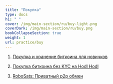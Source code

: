 ```yaml
---
title: "Покупка"
type: docs
h1: " "
cover: /img/main-section/ru/buy-light.png
coverDark: /img/main-section/ru/buy.png
bookCollapseSection: true
weight: 1
url: practice/buy
---
```


1. [Покупка и хранение биткоина для новичков](/newbie-buy)

2. [Покупка биткоина без KYC на Hodl Hodl](/hodl-hodl)

3. [RoboSats: Приватный p2p обмен](/robosats)